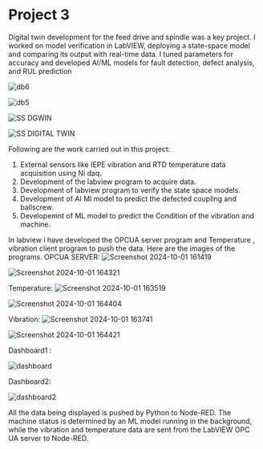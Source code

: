 # Project 3 
Digital twin development for the feed drive and spindle was a key project. I worked on model verification in LabVIEW, deploying a state-space model and comparing its output with real-time data. I tuned parameters for accuracy and developed AI/ML models for fault detection, defect analysis, and RUL prediction


![db6](https://github.com/user-attachments/assets/b6362506-a144-41e6-bf41-2250622c8892)


![db5](https://github.com/user-attachments/assets/3c1a3b76-c633-4ed6-87f3-60996b3d1bdb)

![SS DGWIN](https://github.com/user-attachments/assets/b1769834-c517-4cca-8930-18e8f9756a05)

![SS DIGITAL TWIN](https://github.com/user-attachments/assets/490480b5-58b6-458e-af4e-5430626a361c)

Following are the work carried out in this project:
1) External sensors like IEPE vibration and RTD temperature data acquisition using Ni daq.
2) Development of the labview program to acquire data.
3) Development of labview program to verify the state space models.
4) Development of AI Ml model to predict the defected coupling and ballscrew.
5) Developemnt of ML model to predict the Condition of the vibration and machine.

In labview i have developed the OPCUA server program and Temperature , vibration client program to push the data.
Here are the images of the programs.
OPCUA SERVER:
![Screenshot 2024-10-01 161419](https://github.com/user-attachments/assets/8d7d3b0b-5da8-4649-8f67-2e12f41f6ae8)

![Screenshot 2024-10-01 164321](https://github.com/user-attachments/assets/df2d4724-3f41-4bcd-ab95-bdc42a98273c)

Temperature:
![Screenshot 2024-10-01 163519](https://github.com/user-attachments/assets/d07d61e2-e8e9-4923-a601-f44bef8ca096)

![Screenshot 2024-10-01 164404](https://github.com/user-attachments/assets/85e8d979-25c9-45d8-86c9-045ade5ebe0c)

Vibration:
![Screenshot 2024-10-01 163741](https://github.com/user-attachments/assets/5a1cd8fb-8fc4-4a16-bdbf-48937c4eae22)

![Screenshot 2024-10-01 164421](https://github.com/user-attachments/assets/baed3b70-c9f1-44db-9470-3b0e04d4d569)

Dashboard1 :

![dashboard](https://github.com/user-attachments/assets/36aa81c6-4c04-44b7-8ec8-96bddcceffb2)

Dashboard2:

![dashboard2](https://github.com/user-attachments/assets/37d3b8a8-4f31-47d5-99a2-0e52a2389a4d)

All the data being displayed is pushed by Python to Node-RED. The machine status is determined by an ML model running in the background, while the vibration and temperature data are sent from the LabVIEW OPC UA server to Node-RED.
